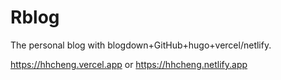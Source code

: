 # Rblog
The personal blog with blogdown+GitHub+hugo+vercel/netlify.

https://hhcheng.vercel.app  or https://hhcheng.netlify.app
